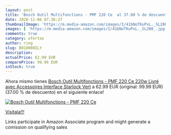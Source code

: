 ```yaml
---
layout: post
title: 'Bosch Outil Multifonctions - PMF 220 Ce  al 37.00 % de descuento'
date: 2020-11-06 07:36:27
thumbnailImage: 'https://m.media-amazon.com/images/I/41bNoTKuPxL._SL200_.jpg'
images: [ 'https://m.media-amazon.com/images/I/41bNoTKuPxL._SL200_.jpg' ]
comments: true
category: ofertas
author: ring
slug: B01D080ILY
description:
actualPrice: 62.99 EUR
comparePrice: 99.99 EUR
inStock: true
---
```


Ahora mismo tienes [Bosch Outil Multifonctions - PMF 220 Ce  220w  Livré avec Accessoires  Interface Starlock  Vert](https://www.amazon.fr/dp/B01D080ILY/?tag=tolees0d-21) a 62.99 EUR (original: 99.99 EUR) (37.00 %  de descuento) en el siguiente enlace!

[![Bosch Outil Multifonctions - PMF 220 Ce ](https://m.media-amazon.com/images/I/41bNoTKuPxL._SL200_.jpg)](https://www.amazon.fr/dp/B01D080ILY/?tag=tolees0d-21)

[Visítala!!!](https://www.amazon.fr/dp/B01D080ILY/?tag=tolees0d-21)

Links participate in Amazon Associate program and might generate a comission on qualifying sales
